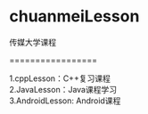 chuanmeiLesson
=================

传媒大学课程

=================

1.cppLesson：C++复习课程<br>
2.JavaLesson：Java课程学习<br>
3.AndroidLesson: Android课程